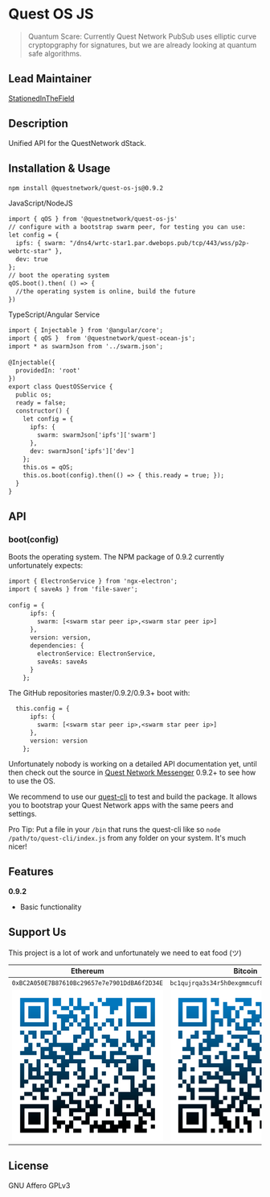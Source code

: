 # Quest OS JS
>Quantum Scare: Currently Quest Network PubSub uses elliptic curve cryptopgraphy for signatures, but we are already looking at quantum safe algorithms.

## Lead Maintainer

[StationedInTheField](https://github.com/StationedInTheField)

## Description

Unified API for the QuestNetwork dStack.

## Installation & Usage

``npm install @questnetwork/quest-os-js@0.9.2``


JavaScript/NodeJS
```
import { qOS } from '@questnetwork/quest-os-js'
// configure with a bootstrap swarm peer, for testing you can use:
let config = {
  ipfs: { swarm: "/dns4/wrtc-star1.par.dwebops.pub/tcp/443/wss/p2p-webrtc-star" },
  dev: true
};
// boot the operating system
qOS.boot().then( () => {
  //the operating system is online, build the future
})
```

TypeScript/Angular Service
```
import { Injectable } from '@angular/core';
import { qOS }  from '@questnetwork/quest-ocean-js';
import * as swarmJson from '../swarm.json';

@Injectable({
  providedIn: 'root'
})
export class QuestOSService {
  public os;
  ready = false;
  constructor() {
    let config = {
      ipfs: {
        swarm: swarmJson['ipfs']['swarm']
      },
      dev: swarmJson['ipfs']['dev']
    };
    this.os = qOS;
    this.os.boot(config).then(() => { this.ready = true; });
  }
}
```

## API


### boot(config)

Boots the operating system. The NPM package of 0.9.2 currently unfortunately expects: 
```
import { ElectronService } from 'ngx-electron';
import { saveAs } from 'file-saver';

config = {
      ipfs: {
        swarm: [<swarm star peer ip>,<swarm star peer ip>]
      },
      version: version,
      dependencies: {
        electronService: ElectronService,
        saveAs: saveAs
      }
    };
```

The GitHub repositories master/0.9.2/0.9.3+ boot with:
```
  this.config = {
      ipfs: {
        swarm: [<swarm star peer ip>,<swarm star peer ip>]
      },
      version: version
    };
```

Unfortunately nobody is working on a detailed API documentation yet, until then check out the source in [Quest Network Messenger](https://github.com/QuestNetwork/quest-messenger-js) 0.9.2+ to see how to use the OS.

We recommend to use our [quest-cli](https://github.com/QuestNetwork/quest-cli) to test and build the package. It allows you to bootstrap your Quest Network apps with the same peers and settings.

Pro Tip: Put a file in your `/bin` that runs the quest-cli like so `node /path/to/quest-cli/index.js` from any folder on your system. It's much nicer!

## Features

**0.9.2**
- Basic functionality


## Support Us
This project is a lot of work and unfortunately we need to eat food (ツ)

| Ethereum| Bitcoin |
|---|---|
| `0xBC2A050E7B87610Bc29657e7e7901DdBA6f2D34E` | `bc1qujrqa3s34r5h0exgmmcuf8ejhyydm8wwja4fmq`   |
|  <img src="doc/images/eth-qr.png" >   | <img src="doc/images/btc-qr.png" > |


## License
GNU Affero GPLv3
